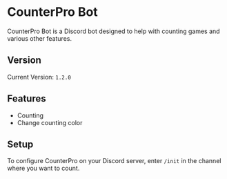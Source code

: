 # CounterPro Bot

CounterPro Bot is a Discord bot designed to help with counting games and various other features.

## Version

Current Version: `1.2.0`

## Features

- Counting 
- Change counting color

## Setup

To configure CounterPro on your Discord server, enter `/init` in the channel where you want to count.
